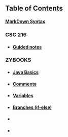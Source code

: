 


## Table of Contents 

 #### [MarkDown Syntax]( https://github.com/KennyH1886/Notes-Complete-edition/blob/master/Topics/MarkDownSyntax.md)

 ### CSC 216
-  #### [Guided notes]()

### ZYBOOKS  

- #### [Java Basics](https://github.com/KennyH1886/Notes-Complete-edition/blob/master/Topics/JavaBasics.md)
- #### [Comments](https://github.com/KennyH1886/Notes-Complete-edition/blob/master/Topics/ZyComments.md)
- #### [Variables]()
- #### [Branches (if-else)]()
- #### []()
- #### []()



